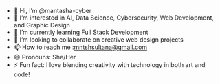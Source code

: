 - 👋 Hi, I’m @mantasha-cyber
- 👀 I’m interested in AI, Data Science, Cybersecurity, Web Development, and Graphic Design 
- 🌱 I’m currently learning Full Stack Development 
- 💞️ I’m looking to collaborate on creative web design projects
- 📫 How to reach me :mntshsultana@gmail.com
- 😄 Pronouns: She/Her
- ⚡ Fun fact: I love blending creativity with technology in both art and code!

<!---
mantasha-cyber/mantasha-cyber is a ✨ special ✨ repository because its `README.md` (this file) appears on your GitHub profile.
You can click the Preview link to take a look at your changes.
--->
